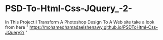 # PSD-To-Html-Css-JQuery_-2-
In This Project I Transform A Photoshop Design To A Web site
take a look from here " https://mohamedhamadaelshenawy.github.io/PSDToHtml-Css-JQuery2/ "
